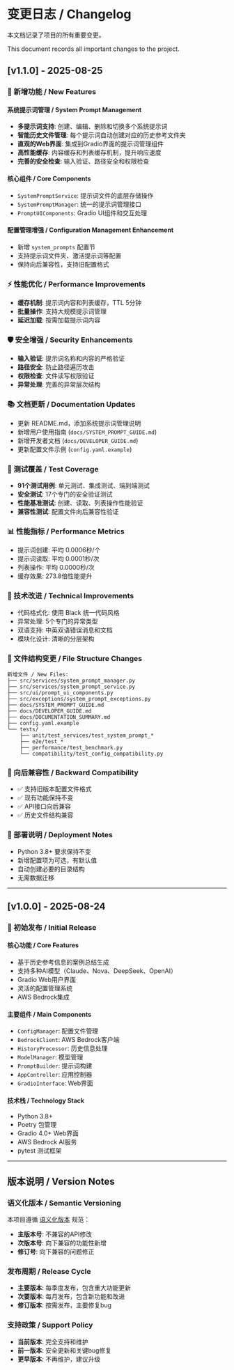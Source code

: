 # 变更日志 / Changelog

本文档记录了项目的所有重要变更。

This document records all important changes to the project.

## [v1.1.0] - 2025-08-25

### 🎉 新增功能 / New Features

#### 系统提示词管理 / System Prompt Management
- **多提示词支持**: 创建、编辑、删除和切换多个系统提示词
- **智能历史文件管理**: 每个提示词自动创建对应的历史参考文件夹
- **直观的Web界面**: 集成到Gradio界面的提示词管理组件
- **高性能缓存**: 内容缓存和列表缓存机制，提升响应速度
- **完善的安全检查**: 输入验证、路径安全和权限检查

#### 核心组件 / Core Components
- `SystemPromptService`: 提示词文件的底层存储操作
- `SystemPromptManager`: 统一的提示词管理接口
- `PromptUIComponents`: Gradio UI组件和交互处理

#### 配置管理增强 / Configuration Management Enhancement
- 新增 `system_prompts` 配置节
- 支持提示词文件夹、激活提示词等配置
- 保持向后兼容性，支持旧配置格式

### ⚡ 性能优化 / Performance Improvements
- **缓存机制**: 提示词内容和列表缓存，TTL 5分钟
- **批量操作**: 支持大规模提示词管理
- **延迟加载**: 按需加载提示词内容

### 🛡️ 安全增强 / Security Enhancements
- **输入验证**: 提示词名称和内容的严格验证
- **路径安全**: 防止路径遍历攻击
- **权限检查**: 文件读写权限验证
- **异常处理**: 完善的异常层次结构

### 📚 文档更新 / Documentation Updates
- 更新 README.md，添加系统提示词管理说明
- 新增用户使用指南 (`docs/SYSTEM_PROMPT_GUIDE.md`)
- 新增开发者文档 (`docs/DEVELOPER_GUIDE.md`)
- 更新配置文件示例 (`config.yaml.example`)

### 🧪 测试覆盖 / Test Coverage
- **91个测试用例**: 单元测试、集成测试、端到端测试
- **安全测试**: 17个专门的安全验证测试
- **性能基准测试**: 创建、读取、列表操作性能验证
- **兼容性测试**: 配置文件向后兼容性验证

### 📊 性能指标 / Performance Metrics
- 提示词创建: 平均 0.0006秒/个
- 提示词读取: 平均 0.0001秒/次
- 列表操作: 平均 0.0000秒/次
- 缓存效果: 273.8倍性能提升

### 🔧 技术改进 / Technical Improvements
- 代码格式化: 使用 Black 统一代码风格
- 异常处理: 5个专门的异常类型
- 双语支持: 中英双语错误消息和文档
- 模块化设计: 清晰的分层架构

### 📁 文件结构变更 / File Structure Changes
```
新增文件 / New Files:
├── src/services/system_prompt_manager.py
├── src/services/system_prompt_service.py
├── src/ui/prompt_ui_components.py
├── src/exceptions/system_prompt_exceptions.py
├── docs/SYSTEM_PROMPT_GUIDE.md
├── docs/DEVELOPER_GUIDE.md
├── docs/DOCUMENTATION_SUMMARY.md
├── config.yaml.example
└── tests/
    ├── unit/test_services/test_system_prompt_*
    ├── e2e/test_*
    ├── performance/test_benchmark.py
    └── compatibility/test_config_compatibility.py
```

### 🔄 向后兼容性 / Backward Compatibility
- ✅ 支持旧版本配置文件格式
- ✅ 现有功能保持不变
- ✅ API接口向后兼容
- ✅ 历史文件结构兼容

### 🚀 部署说明 / Deployment Notes
- Python 3.8+ 要求保持不变
- 新增配置项为可选，有默认值
- 自动创建必要的目录结构
- 无需数据迁移

---

## [v1.0.0] - 2025-08-24

### 🎉 初始发布 / Initial Release

#### 核心功能 / Core Features
- 基于历史参考信息的案例总结生成
- 支持多种AI模型（Claude、Nova、DeepSeek、OpenAI）
- Gradio Web用户界面
- 灵活的配置管理系统
- AWS Bedrock集成

#### 主要组件 / Main Components
- `ConfigManager`: 配置文件管理
- `BedrockClient`: AWS Bedrock客户端
- `HistoryProcessor`: 历史信息处理
- `ModelManager`: 模型管理
- `PromptBuilder`: 提示词构建
- `AppController`: 应用控制器
- `GradioInterface`: Web界面

#### 技术栈 / Technology Stack
- Python 3.8+
- Poetry 包管理
- Gradio 4.0+ Web界面
- AWS Bedrock AI服务
- pytest 测试框架

---

## 版本说明 / Version Notes

### 语义化版本 / Semantic Versioning
本项目遵循 [语义化版本](https://semver.org/lang/zh-CN/) 规范：
- **主版本号**: 不兼容的API修改
- **次版本号**: 向下兼容的功能性新增
- **修订号**: 向下兼容的问题修正

### 发布周期 / Release Cycle
- **主要版本**: 每季度发布，包含重大功能更新
- **次要版本**: 每月发布，包含新功能和改进
- **修订版本**: 按需发布，主要修复bug

### 支持政策 / Support Policy
- **当前版本**: 完全支持和维护
- **前一版本**: 安全更新和关键bug修复
- **更早版本**: 不再维护，建议升级
